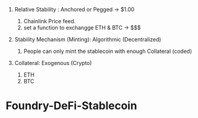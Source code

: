1. Relative Stability : Anchored or Pegged -> $1.00
    1. Chainlink Price feed.
    2. set a function to exchangge ETH & BTC -> $$$

2. Stability Mechanism (Minting): Algorithmic (Decentralized)
    1. People can only mint the stablecoin with enough Collateral (coded)

3. Collateral: Exogenous (Crypto)
    1. ETH
    2. BTC
# Foundry-DeFi-Stablecoin
